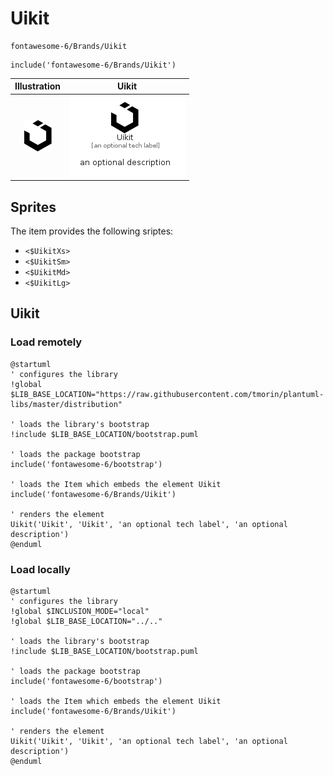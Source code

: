 # Uikit


```text
fontawesome-6/Brands/Uikit
```

```text
include('fontawesome-6/Brands/Uikit')
```



| Illustration | Uikit |
| :---: | :---: |
| ![illustration for Illustration](../../fontawesome-6/Brands/Uikit.png) | ![illustration for Uikit](../../fontawesome-6/Brands/Uikit.Local.png) |



## Sprites
The item provides the following sriptes:

- `<$UikitXs>`
- `<$UikitSm>`
- `<$UikitMd>`
- `<$UikitLg>`





## Uikit

### Load remotely
```plantuml
@startuml
' configures the library
!global $LIB_BASE_LOCATION="https://raw.githubusercontent.com/tmorin/plantuml-libs/master/distribution"

' loads the library's bootstrap
!include $LIB_BASE_LOCATION/bootstrap.puml

' loads the package bootstrap
include('fontawesome-6/bootstrap')

' loads the Item which embeds the element Uikit
include('fontawesome-6/Brands/Uikit')

' renders the element
Uikit('Uikit', 'Uikit', 'an optional tech label', 'an optional description')
@enduml
```

### Load locally
```plantuml
@startuml
' configures the library
!global $INCLUSION_MODE="local"
!global $LIB_BASE_LOCATION="../.."

' loads the library's bootstrap
!include $LIB_BASE_LOCATION/bootstrap.puml

' loads the package bootstrap
include('fontawesome-6/bootstrap')

' loads the Item which embeds the element Uikit
include('fontawesome-6/Brands/Uikit')

' renders the element
Uikit('Uikit', 'Uikit', 'an optional tech label', 'an optional description')
@enduml
```


